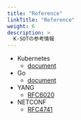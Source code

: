 ```yaml
---
title: "Reference"
linkTitle: "Reference"
weight: 6
description: >
  K-SOTの参考情報
---
```


- Kubernetes
  - [document](https://kubernetes.io/ja/)
- Go
  - [document](https://go.dev/)
- YANG
  - [RFC6020](https://datatracker.ietf.org/doc/html/rfc6020)
- NETCONF
  - [RFC4741](https://datatracker.ietf.org/doc/html/rfc4741)
